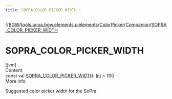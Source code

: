 ```yaml
---
title: SOPRA_COLOR_PICKER_WIDTH -
---
```

//[BGW](../../../../index.md)/[tools.aqua.bgw.elements.uielements](../../index.md)/[ColorPicker](../index.md)/[Companion](index.md)/[SOPRA_COLOR_PICKER_WIDTH](-s-o-p-r-a_-c-o-l-o-r_-p-i-c-k-e-r_-w-i-d-t-h.md)



# SOPRA_COLOR_PICKER_WIDTH  
[jvm]  
Content  
const val [SOPRA_COLOR_PICKER_WIDTH](-s-o-p-r-a_-c-o-l-o-r_-p-i-c-k-e-r_-w-i-d-t-h.md): [Int](https://kotlinlang.org/api/latest/jvm/stdlib/kotlin/-int/index.html) = 100  
More info  


Suggested color picker width for the SoPra.

  



